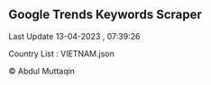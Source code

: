 

## Google Trends Keywords Scraper 
 
Last Update 13-04-2023 , 07:39:26

Country List :
VIETNAM.json



© Abdul Muttaqin 
